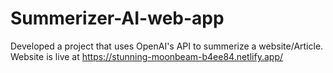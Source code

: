 # Summerizer-AI-web-app
Developed a project that uses OpenAI's API to summerize a website/Article.
Website is live at https://stunning-moonbeam-b4ee84.netlify.app/
